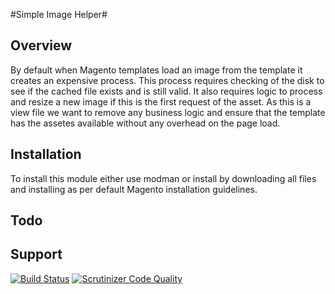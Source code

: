 #Simple Image Helper#

## Overview ##

By default when Magento templates load an image from the template it creates an expensive process. This process requires checking of the disk to see if the cached file exists and is still valid. It also requires logic to process and resize a new image if this is the first request of the asset. As this is a view file we want to remove any business logic and ensure that the template has the assetes available without any overhead on the page load.

## Installation ##

To install this module either use modman or install by downloading all files and installing as per default Magento installation guidelines.

## Todo ##

## Support ##
[![Build Status](https://scrutinizer-ci.com/g/magento-hackathon/Simple-Image-Helper/badges/build.png?b=master)](https://scrutinizer-ci.com/g/magento-hackathon/Simple-Image-Helper/build-status/master)
[![Scrutinizer Code Quality](https://scrutinizer-ci.com/g/magento-hackathon/Simple-Image-Helper/badges/quality-score.png?b=master)](https://scrutinizer-ci.com/g/magento-hackathon/Simple-Image-Helper/?branch=master)
